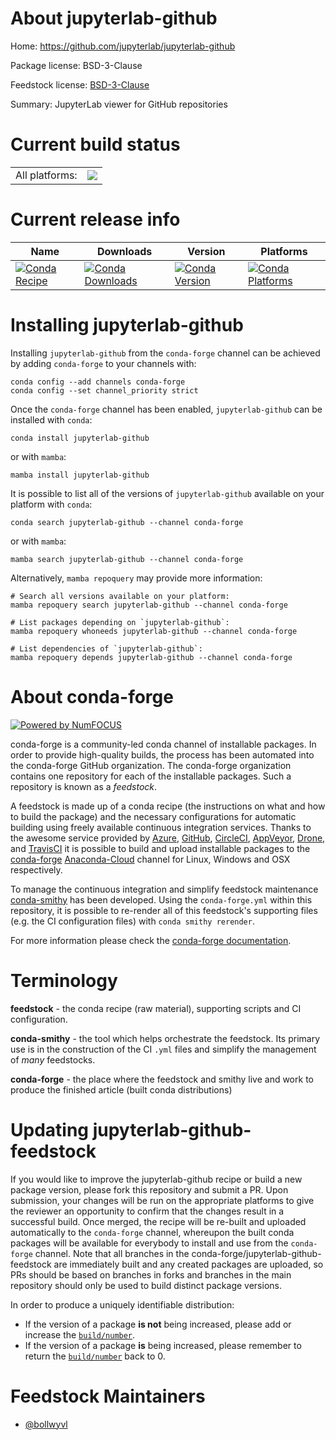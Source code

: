 About jupyterlab-github
=======================

Home: https://github.com/jupyterlab/jupyterlab-github

Package license: BSD-3-Clause

Feedstock license: [BSD-3-Clause](https://github.com/conda-forge/jupyterlab-github-feedstock/blob/main/LICENSE.txt)

Summary: JupyterLab viewer for GitHub repositories

Current build status
====================


<table><tr><td>All platforms:</td>
    <td>
      <a href="https://dev.azure.com/conda-forge/feedstock-builds/_build/latest?definitionId=16771&branchName=main">
        <img src="https://dev.azure.com/conda-forge/feedstock-builds/_apis/build/status/jupyterlab-github-feedstock?branchName=main">
      </a>
    </td>
  </tr>
</table>

Current release info
====================

| Name | Downloads | Version | Platforms |
| --- | --- | --- | --- |
| [![Conda Recipe](https://img.shields.io/badge/recipe-jupyterlab--github-green.svg)](https://anaconda.org/conda-forge/jupyterlab-github) | [![Conda Downloads](https://img.shields.io/conda/dn/conda-forge/jupyterlab-github.svg)](https://anaconda.org/conda-forge/jupyterlab-github) | [![Conda Version](https://img.shields.io/conda/vn/conda-forge/jupyterlab-github.svg)](https://anaconda.org/conda-forge/jupyterlab-github) | [![Conda Platforms](https://img.shields.io/conda/pn/conda-forge/jupyterlab-github.svg)](https://anaconda.org/conda-forge/jupyterlab-github) |

Installing jupyterlab-github
============================

Installing `jupyterlab-github` from the `conda-forge` channel can be achieved by adding `conda-forge` to your channels with:

```
conda config --add channels conda-forge
conda config --set channel_priority strict
```

Once the `conda-forge` channel has been enabled, `jupyterlab-github` can be installed with `conda`:

```
conda install jupyterlab-github
```

or with `mamba`:

```
mamba install jupyterlab-github
```

It is possible to list all of the versions of `jupyterlab-github` available on your platform with `conda`:

```
conda search jupyterlab-github --channel conda-forge
```

or with `mamba`:

```
mamba search jupyterlab-github --channel conda-forge
```

Alternatively, `mamba repoquery` may provide more information:

```
# Search all versions available on your platform:
mamba repoquery search jupyterlab-github --channel conda-forge

# List packages depending on `jupyterlab-github`:
mamba repoquery whoneeds jupyterlab-github --channel conda-forge

# List dependencies of `jupyterlab-github`:
mamba repoquery depends jupyterlab-github --channel conda-forge
```


About conda-forge
=================

[![Powered by
NumFOCUS](https://img.shields.io/badge/powered%20by-NumFOCUS-orange.svg?style=flat&colorA=E1523D&colorB=007D8A)](https://numfocus.org)

conda-forge is a community-led conda channel of installable packages.
In order to provide high-quality builds, the process has been automated into the
conda-forge GitHub organization. The conda-forge organization contains one repository
for each of the installable packages. Such a repository is known as a *feedstock*.

A feedstock is made up of a conda recipe (the instructions on what and how to build
the package) and the necessary configurations for automatic building using freely
available continuous integration services. Thanks to the awesome service provided by
[Azure](https://azure.microsoft.com/en-us/services/devops/), [GitHub](https://github.com/),
[CircleCI](https://circleci.com/), [AppVeyor](https://www.appveyor.com/),
[Drone](https://cloud.drone.io/welcome), and [TravisCI](https://travis-ci.com/)
it is possible to build and upload installable packages to the
[conda-forge](https://anaconda.org/conda-forge) [Anaconda-Cloud](https://anaconda.org/)
channel for Linux, Windows and OSX respectively.

To manage the continuous integration and simplify feedstock maintenance
[conda-smithy](https://github.com/conda-forge/conda-smithy) has been developed.
Using the ``conda-forge.yml`` within this repository, it is possible to re-render all of
this feedstock's supporting files (e.g. the CI configuration files) with ``conda smithy rerender``.

For more information please check the [conda-forge documentation](https://conda-forge.org/docs/).

Terminology
===========

**feedstock** - the conda recipe (raw material), supporting scripts and CI configuration.

**conda-smithy** - the tool which helps orchestrate the feedstock.
                   Its primary use is in the construction of the CI ``.yml`` files
                   and simplify the management of *many* feedstocks.

**conda-forge** - the place where the feedstock and smithy live and work to
                  produce the finished article (built conda distributions)


Updating jupyterlab-github-feedstock
====================================

If you would like to improve the jupyterlab-github recipe or build a new
package version, please fork this repository and submit a PR. Upon submission,
your changes will be run on the appropriate platforms to give the reviewer an
opportunity to confirm that the changes result in a successful build. Once
merged, the recipe will be re-built and uploaded automatically to the
`conda-forge` channel, whereupon the built conda packages will be available for
everybody to install and use from the `conda-forge` channel.
Note that all branches in the conda-forge/jupyterlab-github-feedstock are
immediately built and any created packages are uploaded, so PRs should be based
on branches in forks and branches in the main repository should only be used to
build distinct package versions.

In order to produce a uniquely identifiable distribution:
 * If the version of a package **is not** being increased, please add or increase
   the [``build/number``](https://docs.conda.io/projects/conda-build/en/latest/resources/define-metadata.html#build-number-and-string).
 * If the version of a package **is** being increased, please remember to return
   the [``build/number``](https://docs.conda.io/projects/conda-build/en/latest/resources/define-metadata.html#build-number-and-string)
   back to 0.

Feedstock Maintainers
=====================

* [@bollwyvl](https://github.com/bollwyvl/)

